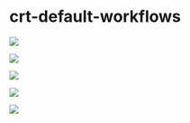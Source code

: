 # crt-default-workflows

![](https://github.com/Keenwby/crt-default-workflows/workflows/crt-noop-full-automation-path/badge.svg) 


![](https://github.com/Keenwby/crt-default-workflows/workflows/crt-noop-with-auto-pause/badge.svg)   


![](https://github.com/Keenwby/crt-default-workflows/workflows/default-hadoop/badge.svg)   



![](https://github.com/Keenwby/crt-default-workflows/workflows/default-lid-deployabale/badge.svg)   



![](https://github.com/Keenwby/crt-default-workflows/workflows/default-ios/badge.svg)   
